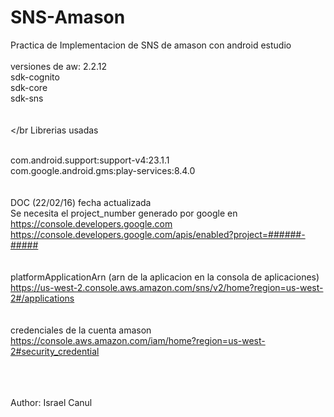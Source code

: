 # SNS-Amason
Practica de Implementacion de SNS de amason con android estudio 
</br></br>
versiones de  aw: 2.2.12</br>
sdk-cognito</br>
sdk-core</br>
sdk-sns </br>
</br></br></br
Librerias usadas</br></br>

com.android.support:support-v4:23.1.1</br>
com.google.android.gms:play-services:8.4.0</br>
</br></br>
DOC (22/02/16) fecha actualizada</br>
Se necesita el project_number generado por google en https://console.developers.google.com </br>
https://console.developers.google.com/apis/enabled?project=######-#####    </br>
</br></br>
platformApplicationArn (arn de la aplicacion en la consola de aplicaciones) </br>
https://us-west-2.console.aws.amazon.com/sns/v2/home?region=us-west-2#/applications</br>
</br></br>
credenciales de la cuenta amason</br>
https://console.aws.amazon.com/iam/home?region=us-west-2#security_credential</br>
</br></br></br>
 
Author: Israel Canul 
